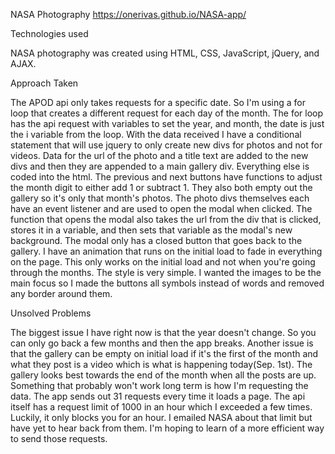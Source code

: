 NASA Photography
https://onerivas.github.io/NASA-app/


Technologies used


NASA photography was created using HTML, CSS, JavaScript, jQuery, and AJAX.


Approach Taken


The APOD api only takes requests for a specific date. So I'm using a for loop that creates a different request for each day of the month. 
The for loop has the api request with variables to set the year, and month, the date is just the i variable from the loop. 
With the data received I have a conditional statement that will use jquery to only create new divs for photos and not for videos. Data for the url of the photo and a title text are added to the new divs and then they are appended to a main gallery div.
Everything else is coded into the html. 
The previous and next buttons have functions to adjust the month digit to either add 1 or subtract 1. They also both empty out the gallery so it's only that month's photos. 
The photo divs themselves each have an event listener and are used to open the modal when clicked. The function that opens the modal also takes the url from the div that is clicked, stores it in a variable, and then sets that variable as the modal's new background. The modal only has a closed button that goes back to the gallery. 
I have an animation that runs on the initial load to fade in everything on the page. This only works on the initial load and not when you're going through the months.
The style is very simple. I wanted the images to be the main focus so I made the buttons all symbols instead of words and removed any border around them. 


Unsolved Problems


The biggest issue I have right now is that the year doesn't change. So you can only go back a few months and then the app breaks. Another issue is that the gallery can be empty on initial load if it's the first of the month and what they post is a video which is what is happening today(Sep. 1st). The gallery looks best towards the end of the month when all the posts are up. Something that probably won't work long term is how I'm requesting the data. The app sends out 31 requests every time it loads a page. The api itself has a request limit of 1000 in an hour which I exceeded a few times. Luckily, it only blocks you for an hour. 
I emailed NASA about that limit but have yet to hear back from them. I'm hoping to learn of a more efficient way to send those requests. 
